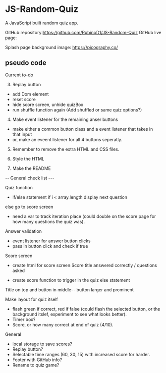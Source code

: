 # JS-Random-Quiz
A JavaScript built random quiz app. 

GitHub repository:https://github.com/RubinoD1/JS-Random-Quiz
GitHub live page:

Splash page background image: https://picography.co/


## pseudo code

Current to-do 

3. Replay button 
- add Dom element 
- reset score 
- hide score screen, unhide quizBox
- run shuffle function again (Add shuffled or same quiz options?)

4. Make event listener for the remaining anser buttons 
- make either a common button class and a event listener that takes in that input 
- or, make an eveent listener for all 4 buttons seperatly. 

5. Remember to remove the extra HTML and CSS files. 

6. Style the HTML 

7. Make the README

-- General check list --- 

Quiz function 
- if/else statement
if i < array.length 
display next question

else go to score screen 

- need a var to track iteration place (could double on the score page for how many questions the quiz was).

Answer validation 
- event listener for answer button clicks 
- pass in button click and check if true 


Score screen 
- create html for score screen 
Score title 
answered correctly / questions asked 

- create score function to trigger in the quiz else statement 




Title on top and button in middle-- button larger and prominent

Make layout for quiz itself
- flash green if correct, red if false (could flash the selected button, or the background itslef, experiment to see what looks better). 
- Timer box? 
- Score, or how many correct at end of quiz (4/10). 




General 
- local storage to save scores? 
- Replay button? 
- Selectable time ranges (60, 30, 15) with increased score for harder. 
- Footer with GitHub info? 
- Rename to quiz game? 


